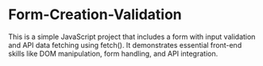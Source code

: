 # Form-Creation-Validation
This is a simple JavaScript project that includes a form with input validation and API data fetching using fetch(). It demonstrates essential front-end skills like DOM manipulation, form handling, and API integration.

